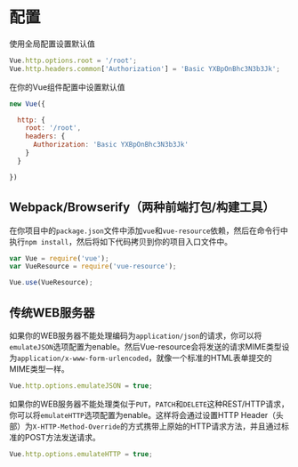 # 配置

使用全局配置设置默认值

```js
Vue.http.options.root = '/root';
Vue.http.headers.common['Authorization'] = 'Basic YXBpOnBhc3N3b3Jk';
```

在你的Vue组件配置中设置默认值

```js
new Vue({

  http: {
    root: '/root',
    headers: {
      Authorization: 'Basic YXBpOnBhc3N3b3Jk'
    }
  }

})
```
## Webpack/Browserify（两种前端打包/构建工具）

在你项目中的`package.json`文件中添加`vue`和`vue-resource`依赖，然后在命令行中执行`npm install`，然后将如下代码拷贝到你的项目入口文件中。

```js
var Vue = require('vue');
var VueResource = require('vue-resource');

Vue.use(VueResource);
```
## 传统WEB服务器

如果你的WEB服务器不能处理编码为`application/json`的请求，你可以将`emulateJSON`选项配置为enable。然后Vue-resource会将发送的请求MIME类型设为`application/x-www-form-urlencoded`，就像一个标准的HTML表单提交的MIME类型一样。

```js
Vue.http.options.emulateJSON = true;
```

如果你的WEB服务器不能处理类似于`PUT`，`PATCH`和`DELETE`这种REST/HTTP请求，你可以将`emulateHTTP`选项配置为enable。这样将会通过设置HTTP Header（头部）为`X-HTTP-Method-Override`的方式携带上原始的HTTP请求方法，并且通过标准的POST方法发送请求。

```js
Vue.http.options.emulateHTTP = true;
```
